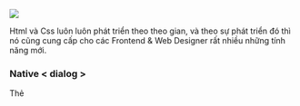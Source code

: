 ![](https://images.viblo.asia/1f40d3c0-a78e-43ea-8f07-70860d63b9c2.jpg)


Html và Css luôn luôn phát triển theo theo gian, và theo sự phát triển đó thì nó cũng cung cấp cho các Frontend & Web Designer rất nhiều những tính năng mới.

### Native < dialog >

Thẻ <dialog>  được phát hành trong phiên bản Html 5.2 trong năm 2017, phần tử <dialog> cung cấp khả năng tạo các hộp thoại riêng trong Html thuần túy.
Kể từ tháng 1 năm 2018, <dialog> chỉ hoạt động trong Chrome/ Chrome dành cho thiết bị di động.

```
<dialog>  
  <h2>Your title</h2>
  <p>Your content...</p>
</dialog>
```

### CSS scroll snap points

Css Scroll Snap là một module CSS gần đây được giới thiệu, nó được mô tả là sẽ bắt được vị trí chuột scroll để có thể style cho nó.
Nó giúp chúng ta có thể xác định được một vị trí cụ thể trong 1 block sau khi thao tác scroll hoàn tất.
Tính năng này vẫn còn đang trong trong giai đoạn phát triển và chưa được triên khai trên bất cứ một trình duyệt nào.

Code nó sẽ có thể như này:

CSS

```
img {
    /* Specifies that the center of each photo
       should align with the center of the scroll
       container in the X axis when snapping */
    scroll-snap-align: center none;
}
.photoGallery {
    width: 500px;
    overflow-x: auto;
    overflow-y: hidden;
    white-space: nowrap;
    /* Requires that the scroll position always be
       at a snap position when the scrolling
       operation completes. */
    scroll-snap-type: x mandatory;
}
```

HTML

```
<div class="photoGallery">
    <img src="img1.jpg">
    <img src="img2.jpg">
    <img src="img3.jpg">
    <img src="img4.jpg">
    <img src="img5.jpg">
</div>
```

### Inline CSS in < body >
    
Trong document của Html 5.2, thẻ <style> có thể được thêm vào ngay trong body. Nó không phải là một tính năng mới thú vị nhất, hay ho nhất, thậm chí cũng đã được sử dụng khá nhiều rồi, nhưng mình vẫn muốn đưa ra ở đây vì việc đưa thẻ <style> vào ngay sau block cần style trong Html đôi khi sẽ giải quyết được vấn đề theo cách đơn giản nhất.
    
```
   <body>  
    <p>Lorem ipsum dolor sit amet, consectetur adipiscing elit.</p>
    <style>
        p { color: #069; }
    </style>
    <p>Vestibulum interdum pellentesque massa</p>
</body> 
```
    
### Variables

Các bộ tiền xử lý CSS như là Sass, Scss, hay là less giúp chúng ta sử dụng được biến để compile ra css trong suốt một khoảng thời gian dài, nó làm cho việc code css trở nên đỡ nhàm chán hơn, gọn gàng hơn. Tuy nhiên, trong Css hiện nay cũng đã cung cấp cho chúng ta các native variables, ý tưởng này thật tuyệt vời, cho các dự án nhỏ, ko cần tới preprocessors Css thì chúng ta có thể quất luôn mấy cái native variables này.
Các native variables của CSS được hỗ trợ rất tốt và hầu như là hoạt động hoàn hảo trên tất cả các trình duyệt hiện nay.

```
:root {
--main-color: #069; // Định nghĩa biến ở đây, ở dưới chỉ việc dùng lại
}

h1, h2, h3 { color: var(--main-color); }  
a { color: var(--main-color); text-decoration:underline } 
```

### Support queries

Trong quá trình làm việc vs CSS của tôi thì vấn đề tương thích vs các trình duyệt luôn là vấn đề đau đầu nhất. Với các tính năng mới của Css đoi kho tôi phải cân đo đong đếm khá nhiều khi muốn sử dụng nó, vì thực sự nó mang lại cho người dung trải nghiệm khá là tốt.
Tính năng @supports tương đối mới, cung cấp cho developer có thể kiểm tra xem, cái trình duyệt đang tải trang đó nó có hỗ trợ thuộc tính họ khai báo ko, nếu có thì áp dụng style với feature mới mà ta khai báo trong @support cho nó.
Ví dụ: 

```
@supports (mix-blend-mode: overlay) {
  .example {
    mix-blend-mode: overlay;
  }
}
```